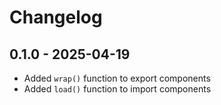 # Changelog

## 0.1.0 - 2025-04-19

- Added `wrap()` function to export components
- Added `load()` function to import components
